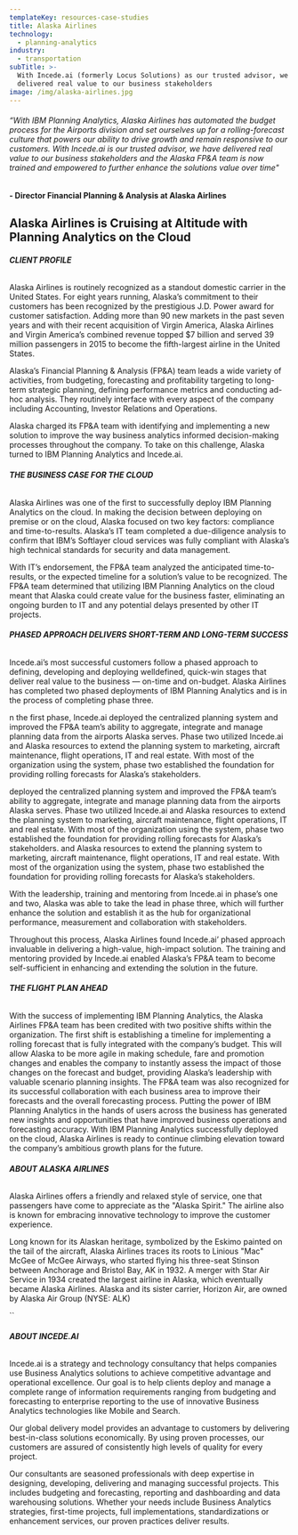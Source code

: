 ```yaml
---
templateKey: resources-case-studies
title: Alaska Airlines
technology:
  - planning-analytics
industry:
  - transportation
subTitle: >-
  With Incede.ai (formerly Locus Solutions) as our trusted advisor, we have
  delivered real value to our business stakeholders
image: /img/alaska-airlines.jpg
---
```

###### *“With IBM Planning Analytics, Alaska Airlines has automated the budget process for the Airports division and set ourselves up for a rolling-forecast culture that powers our ability to drive growth and remain responsive to our customers. With Incede.ai is our trusted advisor, we have delivered real value to our business stakeholders and the Alaska FP&A team is now trained and empowered to further enhance the solutions value over time"*

**\-﻿ Director Financial Planning & Analysis at Alaska Airlines**

## Alaska Airlines is Cruising at Altitude with Planning Analytics on the Cloud

###### **CLIENT PROFILE**

Alaska Airlines is routinely recognized as a standout domestic carrier in the United States. For eight years running, Alaska’s commitment to their customers has been recognized by the prestigious J.D. Power award for customer satisfaction. Adding more than 90 new markets in the past seven years and with their recent acquisition of Virgin America, Alaska Airlines and Virgin America’s combined revenue topped $7 billion and served 39 million passengers in 2015 to become the fifth-largest airline in the United States.

Alaska’s Financial Planning & Analysis (FP&A) team leads a wide variety of activities, from budgeting, forecasting and profitability targeting to long-term strategic planning, defining performance metrics and conducting ad-hoc analysis. They routinely interface with every aspect of the company including Accounting, Investor Relations and Operations.

Alaska charged its FP&A team with identifying and implementing a new solution to improve the way business analytics informed decision-making processes throughout the company. To take on this challenge, Alaska turned to IBM Planning Analytics and Incede.ai.



###### **THE BUSINESS CASE FOR THE CLOUD**

Alaska Airlines was one of the first to successfully deploy IBM Planning Analytics on the cloud. In making the decision between deploying on premise or on the cloud, Alaska focused on two key factors: compliance and time-to-results. Alaska’s IT team completed a due-diligence analysis to confirm that IBM’s Softlayer cloud services was fully compliant with Alaska’s high technical standards for security and data management.

With IT’s endorsement, the FP&A team analyzed the anticipated time-to-results, or the expected timeline for a solution’s value to be recognized. The FP&A team determined that utilizing IBM Planning Analytics on the cloud meant that Alaska could create value for the business faster, eliminating an ongoing burden to IT and any potential delays presented by other IT projects.



###### **PHASED APPROACH DELIVERS SHORT-TERM AND LONG-TERM SUCCESS**

Incede.ai’s most successful customers follow a phased approach to defining, developing and deploying welldefined, quick-win stages that deliver real value to the business — on-time and on-budget. Alaska Airlines has completed two phased deployments of IBM Planning Analytics and is in the process of completing phase three.

n the first phase, Incede.ai deployed the centralized planning system and improved the FP&A team’s ability to aggregate, integrate and manage planning data from the airports Alaska serves. Phase two utilized ﻿Incede.ai and Alaska resources to extend the planning system to marketing, aircraft maintenance, flight operations, IT and real estate. With most of the organization using the system, phase two established the foundation for providing rolling forecasts for Alaska’s stakeholders.

<!--EndFragment-->deployed the centralized planning system and improved the FP&A team’s ability to aggregate, integrate and manage planning data from the airports Alaska serves. Phase two utilized Incede.ai and Alaska resources to extend the planning system to marketing, aircraft maintenance, flight operations, IT and real estate. With most of the organization using the system, phase two established the foundation for providing rolling forecasts for Alaska’s stakeholders.

<!--EndFragment-->and Alaska resources to extend the planning system to marketing, aircraft maintenance, flight operations, IT and real estate. With most of the organization using the system, phase two established the foundation for providing rolling forecasts for Alaska’s stakeholders.

With the leadership, training and mentoring from Incede.ai in phase’s one and two, Alaska was able to take the lead in phase three, which will further enhance the solution and establish it as the hub for organizational performance, measurement and collaboration with stakeholders.

Throughout this process, Alaska Airlines found Incede.ai’ phased approach invaluable in delivering a high-value, high-impact solution. The training and mentoring provided by Incede.ai enabled Alaska’s FP&A team to become self-sufficient in enhancing and extending the solution in the future.



###### **THE FLIGHT PLAN AHEAD**

With the success of implementing IBM Planning Analytics, the Alaska Airlines FP&A team has been credited with two positive shifts within the organization. The first shift is establishing a timeline for implementing a rolling forecast that is fully integrated with the company’s budget. This will allow Alaska to be more agile in making schedule, fare and promotion changes and enables the company to instantly assess the impact of those changes on the forecast and budget, providing Alaska’s leadership with valuable scenario planning insights. The FP&A team was also recognized for its successful collaboration with each business area to improve their forecasts and the overall forecasting process. Putting the power of IBM Planning Analytics in the hands of users across the business has generated new insights and opportunities that have improved business operations and forecasting accuracy. With IBM Planning Analytics successfully deployed on the cloud, Alaska Airlines is ready to continue climbing elevation toward the company’s ambitious growth plans for the future.



###### **ABOUT ALASKA AIRLINES**

Alaska Airlines offers a friendly and relaxed style of service, one that passengers have come to appreciate as the "Alaska Spirit." The airline also is known for embracing innovative technology to improve the customer experience.

Long known for its Alaskan heritage, symbolized by the Eskimo painted on the tail of the aircraft, Alaska Airlines traces its roots to Linious "Mac" McGee of McGee Airways, who started flying his three-seat Stinson between Anchorage and Bristol Bay, AK in 1932. A merger with Star Air Service in 1934 created the largest airline in Alaska, which eventually became Alaska Airlines. Alaska and its sister carrier, Horizon Air, are owned by Alaska Air Group (NYSE: ALK)

``

###### **ABOUT INCEDE.AI**

Incede.ai is a strategy and technology consultancy that helps companies use Business Analytics solutions to achieve competitive advantage and operational excellence. Our goal is to help clients deploy and manage a complete range of information requirements ranging from budgeting and forecasting to enterprise reporting to the use of innovative Business Analytics technologies like Mobile and Search.

Our global delivery model provides an advantage to customers by delivering best-in-class solutions economically. By using proven processes, our customers are assured of consistently high levels of quality for every project.

Our consultants are seasoned professionals with deep expertise in designing, developing, delivering and managing successful projects. This includes budgeting and forecasting, reporting and dashboarding and data warehousing solutions. Whether your needs include Business Analytics strategies, first-time projects, full implementations, standardizations or enhancement services, our proven practices deliver results.
